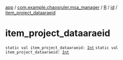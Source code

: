[app](../../../index.md) / [com.example.chaosruler.msa_manager](../../index.md) / [R](../index.md) / [id](index.md) / [item_project_dataaraeid](.)

# item_project_dataaraeid

`static val item_project_dataaraeid: `[`Int`](https://kotlinlang.org/api/latest/jvm/stdlib/kotlin/-int/index.html)
`static val item_project_dataaraeid: `[`Int`](https://kotlinlang.org/api/latest/jvm/stdlib/kotlin/-int/index.html)